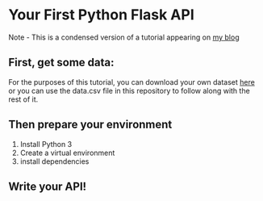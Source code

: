 # Your First Python Flask API

Note - This is a condensed version of a tutorial appearing on [my blog](https://www.fernandomc.com)

## First, get some data:

For the purposes of this tutorial, you can download your own dataset [here](https://www.ncdc.noaa.gov/cdo-web/search?datasetid=GHCND) or you can use the data.csv file in this repository to follow along with the rest of it.

## Then prepare your environment
1. Install Python 3
2. Create a virtual environment
3. install dependencies

## Write your API!
